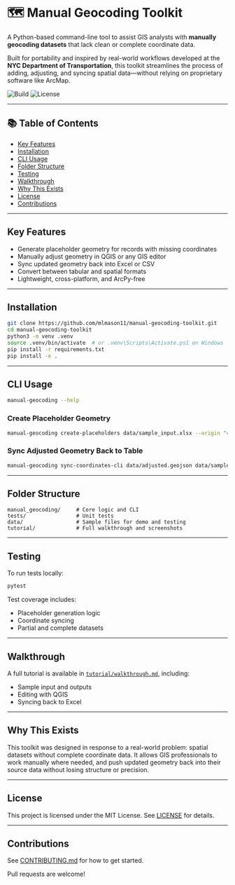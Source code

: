 # 🗺️ Manual Geocoding Toolkit

A Python-based command-line tool to assist GIS analysts with **manually geocoding datasets** that lack clean or complete coordinate data.

Built for portability and inspired by real-world workflows developed at the **NYC Department of Transportation**, this toolkit streamlines the process of adding, adjusting, and syncing spatial data—without relying on proprietary software like ArcMap.

![Build](https://github.com/mlmason11/manual-geocoding-toolkit/actions/workflows/tests.yml/badge.svg)
![License](https://img.shields.io/github/license/mlmason11/manual-geocoding-toolkit)

---

## 📚 Table of Contents

- [Key Features](#key-features)
- [Installation](#installation)
- [CLI Usage](#cli-usage)
- [Folder Structure](#folder-structure)
- [Testing](#testing)
- [Walkthrough](#walkthrough)
- [Why This Exists](#why-this-exists)
- [License](#license)
- [Contributions](#contributions)

---

## Key Features

- Generate placeholder geometry for records with missing coordinates
- Manually adjust geometry in QGIS or any GIS editor
- Sync updated geometry back into Excel or CSV
- Convert between tabular and spatial formats
- Lightweight, cross-platform, and ArcPy-free

---

## Installation

```bash
git clone https://github.com/mlmason11/manual-geocoding-toolkit.git
cd manual-geocoding-toolkit
python3 -m venv .venv
source .venv/bin/activate  # or .venv\Scripts\Activate.ps1 on Windows
pip install -r requirements.txt
pip install -e .
```

---

## CLI Usage

```bash
manual-geocoding --help
```

### Create Placeholder Geometry

```bash
manual-geocoding create-placeholders data/sample_input.xlsx --origin "40.7128,-74.0060" --output data/sample_output.geojson
```

### Sync Adjusted Geometry Back to Table

```bash
manual-geocoding sync-coordinates-cli data/adjusted.geojson data/sample_input.xlsx --output data/synced_output.xlsx
```

---

## Folder Structure

```text
manual_geocoding/     # Core logic and CLI
tests/                # Unit tests
data/                 # Sample files for demo and testing
tutorial/             # Full walkthrough and screenshots
```

---

## Testing

To run tests locally:

```bash
pytest
```

Test coverage includes:

- Placeholder generation logic
- Coordinate syncing
- Partial and complete datasets

---

## Walkthrough

A full tutorial is available in [`tutorial/walkthrough.md`](tutorial/walkthrough.md), including:

- Sample input and outputs
- Editing with QGIS
- Syncing back to Excel

---

## Why This Exists

This toolkit was designed in response to a real-world problem: spatial datasets without complete coordinate data. It allows GIS professionals to work manually where needed, and push updated geometry back into their source data without losing structure or precision.

---

## License

This project is licensed under the MIT License. See [LICENSE](LICENSE) for details.

---

## Contributions

See [CONTRIBUTING.md](CONTRIBUTING.md) for how to get started.

Pull requests are welcome!
